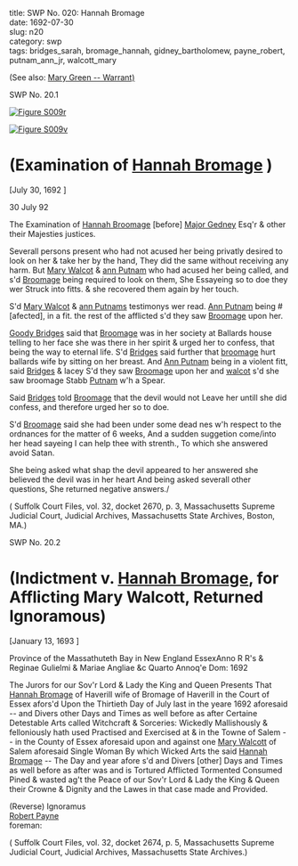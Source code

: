 title: SWP No. 020: Hannah Bromage  
date: 1692-07-30  
slug: n20  
category: swp  
tags: bridges_sarah, bromage_hannah, gidney_bartholomew, payne_robert, putnam_ann_jr, walcott_mary


(See also: [Mary Green -- Warrant)](/n64.html#n64.1)


<div markdown class="doc" id="n20.1">

<div class="doc_id">SWP No. 20.1</div>


<span markdown class="figure">[![Figure S009r](archives/Suffolk/small/S009A.jpg)](archives/Suffolk/large/S009A.jpg)</span>

<span markdown class="figure">[![Figure S009v](archives/Suffolk/small/S009B.jpg)](archives/Suffolk/large/S009B.jpg)</span>

# (Examination of [Hannah Bromage](/tag/bromage_hannah.html) )

[July 30, 1692 ]

30 July  92

The Examination of [Hannah Broomage](/tag/bromage_hannah.html) [before]  [Major Gedney](/tag/gidney_bartholomew.html) Esq'r & other their Majesties justices.

Severall persons present who had not acused her being privatly desired to look on her & take her by the hand, They did the same without receiving any harm. But [Mary Walcot](/tag/walcott_mary.html) & [ann Putnam](/tag/putnam_ann_jr.html) who had  acused her being called, and s'd [Broomage](/tag/bromage_hannah.html) being required to look on  them, She Essayeing so to doe they wer Struck into fitts. & she recovered them again by her touch.

S'd [Mary Walcot](/tag/walcott_mary.html) & [ann Putnams](/tag/putnam_ann_jr.html)  testimonys wer read. [Ann Putnam](/tag/putnam_ann_jr.html) being #[afected], in a fit. the rest  of the afflicted s'd they saw [Broomage](/tag/bromage_hannah.html) upon her.

[Goody Bridges](/tag/bridges_sarah.html) said that [Broomage](/tag/bromage_hannah.html) was in her society at Ballards  house telling to her face she was there in her spirit & urged her to  confess, that being the way to eternal life. S'd [Bridges](/tag/bridges_sarah.html) said further  that [broomage](/tag/bromage_hannah.html) hurt ballards wife by sitting on her breast. And [Ann Putnam](/tag/putnam_ann_jr.html) being in a violent fitt, said [Bridges](/tag/bridges_sarah.html) & lacey S'd they saw  [Broomage](/tag/bromage_hannah.html) upon her and [walcot](/tag/walcott_mary.html) s'd she saw broomage Stabb [Putnam](/tag/putnam_ann_jr.html) w'h a Spear.

Said [Bridges](/tag/bridges_sarah.html) told [Broomage](/tag/bromage_hannah.html) that the devil would  not Leave her untill she did confess, and therefore urged her so to  doe.

S'd [Broomage](/tag/bromage_hannah.html) said she had been under some dead nes w'h respect to the ordnances for the matter of 6 weeks, And a sudden suggetion come/into her head sayeing I can help thee with strenth., To which she answered avoid Satan.

She being asked what shap the devil appeared to her answered she believed the devil was in her heart And being asked severall other  questions, She returned negative answers./

( Suffolk Court Files, vol. 32, docket 2670, p. 3, Massachusetts Supreme Judicial Court, Judicial Archives, Massachusetts State Archives, Boston, MA.)


</div>



<div markdown class="doc" id="n20.2">

<div class="doc_id">SWP No. 20.2</div>



# (Indictment v. [Hannah Bromage](/tag/bromage_hannah.html), for Afflicting Mary Walcott, Returned Ignoramous)

[January 13, 1693 ]

Province of the Massathuteth  Bay in New England  EssexAnno R R's & Reginae Gulielmi  & Mariae Angliae &c Quarto  Annoq'e Dom: 1692

The Jurors for our Sov'r Lord & Lady the King and Queen Presents That [Hannah Bromage](/tag/bromage_hannah.html) of Haverill wife of Bromage of  Haverill in the Court of Essex afors'd Upon the Thirtieth Day of July last in the yeare 1692 aforesaid -- and Divers other Days and  Times as well before as after Certaine Detestable Arts called Witchcraft & Sorceries: Wickedly Mallishously & felloniously hath used  Practised and Exercised at & in the Towne of Salem -- in the County  of Essex aforesaid upon and against one [Mary Walcott](/tag/walcott_mary.html) of Salem aforesaid Single Woman By which Wicked Arts the said [Hannah Bromage](/tag/bromage_hannah.html) -- The Day and year afore s'd and Divers [other] Days and Times as well before as after was and is Tortured Afflicted Tormented Consumed Pined & wasted ag't the Peace of our Sov'r Lord  & Lady the King & Queen their Crowne & Dignity and the Lawes in that case made and Provided.

(Reverse) Ignoramus  
[Robert Payne](/tag/payne_robert.html)  
foreman:

( Suffolk Court Files, vol. 32, docket 2674, p. 5, Massachusetts Supreme Judicial Court, Judicial Archives, Massachusetts State Archives.)


</div>
